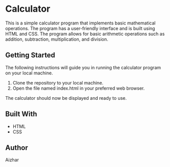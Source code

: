 # Calculator 

This is a simple calculator program that implements basic mathematical operations. The program has a user-friendly interface and is built using HTML and CSS. The program allows for basic arithmetic operations such as addition, subtraction, multiplication, and division.

## Getting Started

The following instructions will guide you in running the calculator program on your local machine.

1. Clone the repository to your local machine.
2. Open the file named index.html in your preferred web browser.

The calculator should now be displayed and ready to use.

## Built With

- HTML
- CSS

## Author

Aizhar
